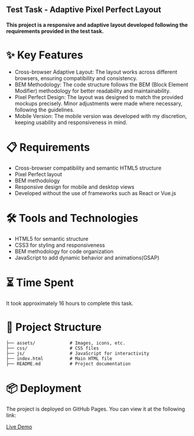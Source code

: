 ## Test Task - Adaptive Pixel Perfect Layout
#### This project is a responsive and adaptive layout developed following the requirements provided in the test task.

# ✨ Key Features
- Cross-browser Adaptive Layout: The layout works across different browsers, ensuring compatibility and consistency.
- BEM Methodology: The code structure follows the BEM (Block Element Modifier) methodology for better readability and maintainability.
- Pixel Perfect Design: The layout was designed to match the provided mockups precisely. Minor adjustments were made where necessary, following the guidelines.
- Mobile Version: The mobile version was developed with my discretion, keeping usability and responsiveness in mind.
# 📋 Requirements
- Cross-browser compatibility and semantic HTML5 structure
- Pixel Perfect layout
- BEM methodology
- Responsive design for mobile and desktop views
- Developed without the use of frameworks such as React or Vue.js
# 🛠 Tools and Technologies
- HTML5 for semantic structure
- CSS3 for styling and responsiveness
- BEM methodology for code organization
- JavaScript to add dynamic behavior and animations(GSAP)

# ⏳ Time Spent
It took approximately 16 hours to complete this task.

# 📂 Project Structure

```
├── assets/             # Images, icons, etc.
├── css/                # CSS files
├── js/                 # JavaScript for interactivity
├── index.html          # Main HTML file
├── README.md           # Project documentation

```

# 📦 Deployment
The project is deployed on GitHub Pages. You can view it at the following link:

[Live Demo]()

